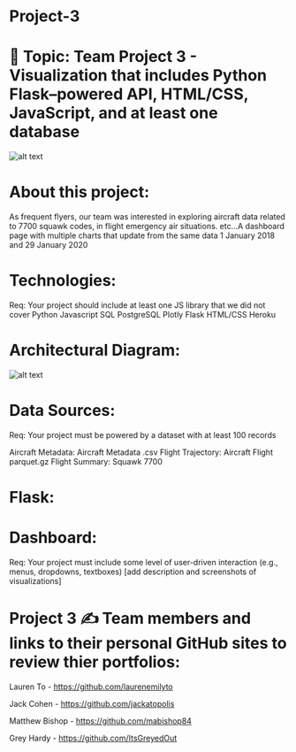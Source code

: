 # Project-3

# 🧐 Topic: Team Project 3 - Visualization that includes Python Flask–powered API, HTML/CSS, JavaScript, and at least one database 

![alt text](http://github.com/itsgreyedout/project-3/blob/master/images/airplane.jpg?raw=true)

# About this project:
As frequent flyers, our team was interested in exploring aircraft data related to 7700 squawk codes, in flight emergency air situations. etc...A dashboard page with multiple charts that update from the same data
1 January 2018 and 29 January 2020 

# Technologies:
Req: Your project should include at least one JS library that we did not cover
Python
Javascript
SQL
PostgreSQL
Plotly
Flask
HTML/CSS
Heroku

# Architectural Diagram:
![alt text](https://github.com/ItsGreyedOut/Project-3/blob/master/images/ArchDiag.jpg)

# Data Sources:
Req: Your project must be powered by a dataset with at least 100 records

Aircraft Metadata: Aircraft Metadata .csv
Flight Trajectory: Aircraft Flight parquet.gz
Flight Summary: Squawk 7700

# Flask: 

# Dashboard: 
Req: Your project must include some level of user-driven interaction (e.g., menus, dropdowns, textboxes)
[add description and screenshots of visualizations]

# Project 3 ✍️ Team members and links to their personal GitHub sites to review thier portfolios:

Lauren To -  https://github.com/laurenemilyto

Jack Cohen -  https://github.com/jackatopolis

Matthew Bishop - https://github.com/mabishop84

Grey Hardy -  https://github.com/ItsGreyedOut
